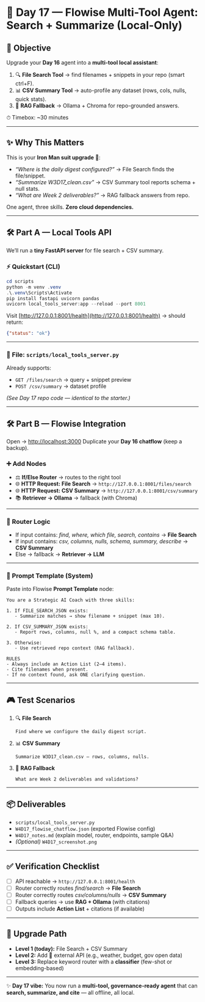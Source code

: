 # 🚀 Day 17 — Flowise Multi-Tool Agent: Search + Summarize (Local-Only)

## 🎯 Objective

Upgrade your **Day 16** agent into a **multi-tool local assistant**:

1. 🔍 **File Search Tool** → find filenames + snippets in your repo (smart ctrl+F).
2. 📊 **CSV Summary Tool** → auto-profile any dataset (rows, cols, nulls, quick stats).
3. 🧠 **RAG Fallback** → Ollama + Chroma for repo-grounded answers.

⏱ Timebox: \~30 minutes

---

## ✨ Why This Matters

This is your **Iron Man suit upgrade** 🦾:

* *“Where is the daily digest configured?”* → File Search finds the file/snippet.
* *“Summarize W3D17\_clean.csv”* → CSV Summary tool reports schema + null stats.
* *“What are Week 2 deliverables?”* → RAG fallback answers from repo.

One agent, three skills. **Zero cloud dependencies.**

---

## 🛠 Part A — Local Tools API

We’ll run a **tiny FastAPI server** for file search + CSV summary.

### ⚡ Quickstart (CLI)

```powershell
cd scripts
python -m venv .venv
.\.venv\Scripts\Activate
pip install fastapi uvicorn pandas
uvicorn local_tools_server:app --reload --port 8001
```

Visit [http://127.0.0.1:8001/health](http://127.0.0.1:8001/health) → should return:

```json
{"status": "ok"}
```

---

### 📂 File: `scripts/local_tools_server.py`

Already supports:

* `GET /files/search` → query + snippet preview
* `POST /csv/summary` → dataset profile

*(See Day 17 repo code — identical to the starter.)*

---

## 🛠 Part B — Flowise Integration

Open → [http://localhost:3000](http://localhost:3000)
Duplicate your **Day 16 chatflow** (keep a backup).

### ➕ Add Nodes

* ⚖️ **If/Else Router** → routes to the right tool
* 🌐 **HTTP Request: File Search** → `http://127.0.0.1:8001/files/search`
* 🌐 **HTTP Request: CSV Summary** → `http://127.0.0.1:8001/csv/summary`
* 📚 **Retriever → Ollama** → fallback (with Chroma)

---

### 🔎 Router Logic

* If input contains: *find, where, which file, search, contains* → **File Search**
* If input contains: *csv, columns, nulls, schema, summary, describe* → **CSV Summary**
* Else → fallback → **Retriever → LLM**

---

### 📝 Prompt Template (System)

Paste into Flowise **Prompt Template** node:

```
You are a Strategic AI Coach with three skills:

1. If FILE_SEARCH_JSON exists:
   - Summarize matches → show filename + snippet (max 10).

2. If CSV_SUMMARY_JSON exists:
   - Report rows, columns, null %, and a compact schema table.

3. Otherwise:
   - Use retrieved repo context (RAG fallback).

RULES
- Always include an Action List (2–4 items).
- Cite filenames when present.
- If no context found, ask ONE clarifying question.
```

---

## 🎮 Test Scenarios

1. 🔍 **File Search**

   ```
   Find where we configure the daily digest script.
   ```

2. 📊 **CSV Summary**

   ```
   Summarize W3D17_clean.csv — rows, columns, nulls.
   ```

3. 🤖 **RAG Fallback**

   ```
   What are Week 2 deliverables and validations?
   ```

---

## 📦 Deliverables

* `scripts/local_tools_server.py`
* `W4D17_flowise_chatflow.json` (exported Flowise config)
* `W4D17_notes.md` (explain model, router, endpoints, sample Q\&A)
* *(Optional)* `W4D17_screenshot.png`

---

## ✅ Verification Checklist

* [ ] API reachable → `http://127.0.0.1:8001/health`
* [ ] Router correctly routes *find/search* → **File Search**
* [ ] Router correctly routes *csv/columns/nulls* → **CSV Summary**
* [ ] Fallback queries → use **RAG + Ollama** (with citations)
* [ ] Outputs include **Action List** + citations (if available)

---

## 🔮 Upgrade Path

* **Level 1 (today):** File Search + CSV Summary
* **Level 2:** Add 🔗 external API (e.g., weather, budget, gov open data)
* **Level 3:** Replace keyword router with a **classifier** (few-shot or embedding-based)

---

✨ **Day 17 vibe:** You now run a **multi-tool, governance-ready agent** that can **search, summarize, and cite** — all offline, all local.




